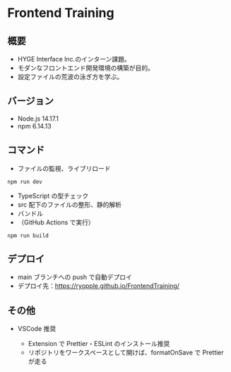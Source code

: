 # Frontend Training

## 概要

- HYGE Interface Inc.のインターン課題。
- モダンなフロントエンド開発環境の構築が目的。
- 設定ファイルの荒波の泳ぎ方を学ぶ。

## バージョン

- Node.js 14.17.1
- npm 6.14.13

## コマンド

- ファイルの監視、ライブリロード

```
npm run dev
```

- TypeScript の型チェック
- src 配下のファイルの整形、静的解析
- バンドル
- （GitHub Actions で実行）

```
npm run build
```

## デプロイ

- main ブランチへの push で自動デプロイ
- デプロイ先：https://ryopple.github.io/FrontendTraining/

## その他

- VSCode 推奨

  - Extension で Prettier・ESLint のインストール推奨
  - リポジトリをワークスペースとして開けば、formatOnSave で Prettier が走る
